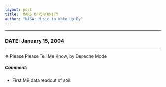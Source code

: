```yaml
---
layout: post
title:  MARS OPPORTUNITY
author: "NASA: Music to Wake Up By"
---
```


----
### DATE: January 15, 2004
----
✵ Please Please Tell Me Know, by Depeche Mode

##### Comment:
* First MB data readout of soil.
